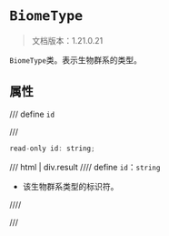 # `BiomeType`

> 文档版本：1.21.0.21

`BiomeType`类。表示生物群系的类型。

## 属性

/// define
`id`


///

```js
read-only id: string;
```

/// html | div.result
//// define
`id`：`string`

- 该生物群系类型的标识符。


////

///


